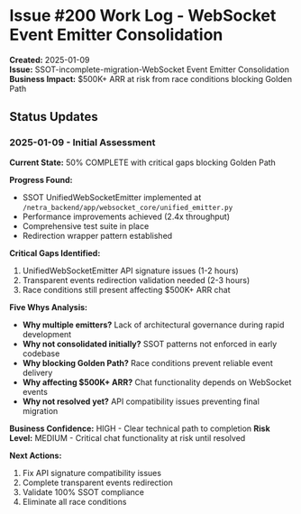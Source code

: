 # Issue #200 Work Log - WebSocket Event Emitter Consolidation
**Created:** 2025-01-09  
**Issue:** SSOT-incomplete-migration-WebSocket Event Emitter Consolidation  
**Business Impact:** $500K+ ARR at risk from race conditions blocking Golden Path

## Status Updates

### 2025-01-09 - Initial Assessment
**Current State:** 50% COMPLETE with critical gaps blocking Golden Path

**Progress Found:**
- SSOT UnifiedWebSocketEmitter implemented at `/netra_backend/app/websocket_core/unified_emitter.py`
- Performance improvements achieved (2.4x throughput)
- Comprehensive test suite in place
- Redirection wrapper pattern established

**Critical Gaps Identified:**
1. UnifiedWebSocketEmitter API signature issues (1-2 hours)
2. Transparent events redirection validation needed (2-3 hours)
3. Race conditions still present affecting $500K+ ARR chat

**Five Whys Analysis:**
- **Why multiple emitters?** Lack of architectural governance during rapid development
- **Why not consolidated initially?** SSOT patterns not enforced in early codebase
- **Why blocking Golden Path?** Race conditions prevent reliable event delivery  
- **Why affecting $500K+ ARR?** Chat functionality depends on WebSocket events
- **Why not resolved yet?** API compatibility issues preventing final migration

**Business Confidence:** HIGH - Clear technical path to completion
**Risk Level:** MEDIUM - Critical chat functionality at risk until resolved

**Next Actions:**
1. Fix API signature compatibility issues
2. Complete transparent events redirection 
3. Validate 100% SSOT compliance
4. Eliminate all race conditions